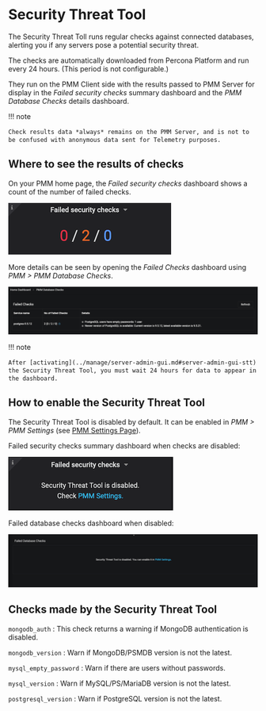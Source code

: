 # Security Threat Tool

The Security Threat Toll runs regular checks against connected databases, alerting you if any servers pose a potential security threat.

The checks are automatically downloaded from Percona Platform and run every 24 hours. (This period is not configurable.)

They run on the PMM Client side with the results passed to PMM Server for display in the *Failed security checks* summary dashboard
and the *PMM Database Checks* details dashboard.

!!! note

    Check results data *always* remains on the PMM Server, and is not to be confused with anonymous data sent for Telemetry purposes.

## Where to see the results of checks

On your PMM home page, the *Failed security checks* dashboard shows a count of the number of failed checks.

![image](../_images/pmm.failed-checks.png)

More details can be seen by opening the *Failed Checks* dashboard using *PMM > PMM Database Checks*.

![image](../_images/pmm.database-checks.failed-checks.png)

!!! note

    After [activating](../manage/server-admin-gui.md#server-admin-gui-stt) the Security Threat Tool, you must wait 24 hours for data to appear in the dashboard.

## How to enable the Security Threat Tool

The Security Threat Tool is disabled by default. It can be enabled in *PMM > PMM Settings*
(see [PMM Settings Page](../manage/server-admin-gui.md#server-admin-gui-pmm-settings-page)).

Failed security checks summary dashboard when checks are disabled:

![image](../_images/pmm.failed-checks.failed-security-checks-off.png)

Failed database checks dashboard when disabled:

![image](../_images/pmm.failed-checks.failed-database-checks.png)

## Checks made by the Security Threat Tool

`mongodb_auth`
: This check returns a warning if MongoDB authentication is disabled.

`mongodb_version`
: Warn if MongoDB/PSMDB version is not the latest.

`mysql_empty_password`
: Warn if there are users without passwords.

`mysql_version`
: Warn if MySQL/PS/MariaDB version is not the latest.

`postgresql_version`
: Warn if PostgreSQL version is not the latest.
